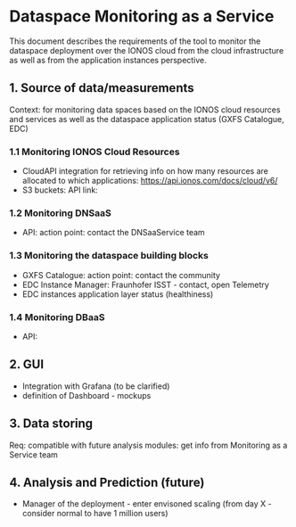 # Dataspace Monitoring as a Service
This document describes the requirements of the tool to monitor the dataspace deployment over the IONOS cloud from the cloud infrastructure as well as from the application instances perspective.

## 1. Source of data/measurements
Context: for monitoring data spaces based on the IONOS cloud resources and services as well as the dataspace application status (GXFS Catalogue, EDC)

### 1.1 Monitoring IONOS Cloud Resources
 - CloudAPI integration for retrieving info on how many resources are allocated to which applications: https://api.ionos.com/docs/cloud/v6/
 - S3 buckets: API link: 

### 1.2 Monitoring DNSaaS
- API: action point: contact the DNSaaService team

### 1.3 Monitoring the dataspace building blocks
- GXFS Catalogue: action point: contact the community
- EDC Instance Manager: Fraunhofer ISST - contact, open Telemetry
- EDC instances application layer status (healthiness)

### 1.4 Monitoring DBaaS
- API:

## 2. GUI
- Integration with Grafana (to be clarified)
- definition of Dashboard - mockups

## 3. Data storing
Req: compatible with future analysis modules: get info from Monitoring as a Service team

## 4. Analysis and Prediction (future)
- Manager of the deployment - enter envisoned scaling (from day X - consider normal to have 1 million users)
